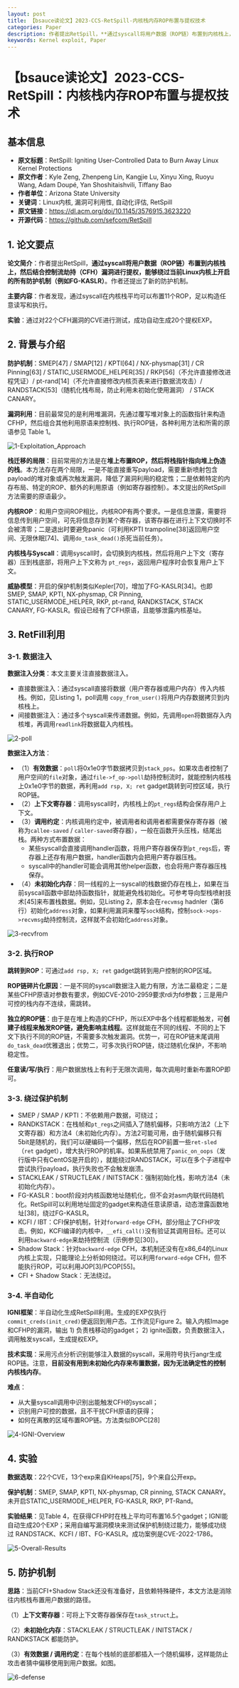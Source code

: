 ```yaml
---
layout: post
title: 【bsauce读论文】2023-CCS-RetSpill-内核栈内存ROP布置与提权技术
categories: Paper
description: 作者提出RetSpill，**通过syscall将用户数据（ROP链）布置到内核栈上，然后结合控制流劫持（CFH）漏洞进行提权，能够绕过当前Linux内核上开启的所有防护机制（例如FG-KASLR）**。作者还提出了新的防护机制。
keywords: Kernel exploit, Paper
---
```


# 【bsauce读论文】2023-CCS-RetSpill：内核栈内存ROP布置与提权技术

## 基本信息

- **原文标题**：RetSpill: Igniting User-Controlled Data to Burn Away Linux Kernel Protections
- **原文作者**：Kyle Zeng, Zhenpeng Lin, Kangjie Lu, Xinyu Xing, Ruoyu Wang, Adam Doupé, Yan Shoshitaishvili, Tiffany Bao
- **作者单位**：Arizona State University
- **关键词**：Linux内核, 漏洞可利用性, 自动化评估, RetSpill
- **原文链接**：https://dl.acm.org/doi/10.1145/3576915.3623220
- **开源代码**：https://github.com/sefcom/RetSpill

## 1. 论文要点

**论文简介**：作者提出RetSpill，**通过syscall将用户数据（ROP链）布置到内核栈上，然后结合控制流劫持（CFH）漏洞进行提权，能够绕过当前Linux内核上开启的所有防护机制（例如FG-KASLR）**。作者还提出了新的防护机制。

**主要内容**：作者发现，通过syscall在内核栈平均可以布置11个ROP，足以构造任意读写和执行。

**实验**：通过对22个CFH漏洞的CVE进行测试，成功自动生成20个提权EXP。

## 2. 背景与介绍

**防护机制**：SMEP[47] / SMAP[12] / KPTI[64] / NX-physmap[31] / CR Pinning[63] / STATIC_USERMODE_HELPER[35] / RKP[56]（不允许直接修改进程凭证）/ pt-rand[14]（不允许直接修改内核页表来进行数据流攻击）/ RANDSTACK[53]（随机化栈布局，防止利用未初始化使用漏洞） / STACK CANARY。

**漏洞利用**：目前最常见的是利用堆漏洞，先通过覆写堆对象上的函数指针来构造CFHP，然后组合其他利用原语来控制栈、执行ROP链，各种利用方法和所需的原语参见 Table 1。

![1-Exploitation_Approach](/images/posts/RetSpill/1-Exploitation_Approach.png)

**栈迁移的局限**：目前常用的方法是在**堆上布置ROP，然后将栈指针指向堆上伪造的栈**。本方法存在两个局限，一是不能直接重写payload，需要重新喷射包含payload的堆对象或再次触发漏洞，降低了漏洞利用的稳定性；二是依赖特定的内存布局、特定的ROP、额外的利用原语（例如寄存器控制）。本文提出的RetSpill方法需要的原语最少。

**内核ROP**：和用户空间ROP相比，内核ROP有两个要求。一是信息泄露，需要将信息传到用户空间，可先将信息存到某个寄存器，该寄存器在进行上下文切换时不会被清零；二是退出时要避免panic（可利用KPTI trampoline[38]返回用户空间、无限休眠[74]、调用`do_task_dead()`杀死当前任务）。

**内核栈与Syscall**：调用syscall时，会切换到内核栈，然后将用户上下文（寄存器）压到栈底部，将用户上下文称为 `pt_regs`，返回用户程序时会恢复用户上下文。

**威胁模型**：开启的保护机制类似Kepler[70]，增加了FG-KASLR[34]。也即 SMEP, SMAP, KPTI, NX-physmap, CR Pinning, STATIC_USERMODE_HELPER, RKP, pt-rand, RANDKSTACK, STACK CANARY, FG-KASLR。假设已经有了CFH原语，且能够泄露内核基址。

## 3. RetFill利用

### 3-1. 数据注入

**数据注入分类**：本文主要关注直接数据注入。

- 直接数据注入：通过syscall直接将数据（用户寄存器或用户内存）传入内核栈。例如，见Listing 1，poll调用 `copy_from_user()`将用户内存数据拷贝到内核栈上。
- 间接数据注入：通过多个syscall来传递数据。例如，先调用`open`将数据存入内核堆，再调用`readlink`将数据载入内核栈。

![2-poll](/images/posts/RetSpill/2-poll.png)

**数据注入方法**：

- （1）**有效数据**：`poll`将0x1e0字节数据拷贝到`stack_pps`。如果攻击者控制了用户空间的`file`对象，通过`file->f_op->poll`劫持控制流时，就能控制内核栈上0x1e0字节的数据，再利用`add rsp, X; ret` gadget跳转到可控区域，执行ROP链。
- （2）**上下文寄存器**：调用syscall时，内核栈上的`pt_regs`结构会保存用户上下文。
- （3）**调用约定**：内核调用约定中，被调用者和调用者都需要保存寄存器（被称为`callee-saved` / `caller-saved`寄存器），一般在函数开头压栈，结尾出栈。两种方式布置数据：
  - 某些syscall会直接调用handler函数，将用户寄存器保存到`pt_regs`后，寄存器上还存有用户数据，handler函数内会把用户寄存器压栈。
  - syscall中的handler可能会调用其他helper函数，也会将用户寄存器压栈保存。
- （4）**未初始化内存**：同一线程的上一syscall的栈数据仍存在栈上，如果在当前syscall函数中部劫持函数指针，就能避免栈初始化。可参考导向型栈喷射技术[45]来布置栈数据。例如，见Listing 2，原本会在`recvmsg` hadnler（第6行）初始化`address`对象，如果利用漏洞来覆写`sock`结构，控制`sock->ops->recvmsg`劫持控制流，这样就不会初始化`address`对象。

![3-recvfrom](/images/posts/RetSpill/3-recvfrom.png)

### 3-2. 执行ROP

**跳转到ROP**：可通过`add rsp, X; ret` gadget跳转到用户控制的ROP区域。

**ROP链碎片化原因**：一是不同的syscall数据注入能力有限，方法二最稳定；二是某些CFHP原语对参数有要求，例如CVE-2010-2959要求rdi为fd参数；三是用户可控的栈内存不连续，需跳转。

**独立的ROP链**：由于是在堆上构造的CFHP，所以EXP中各个线程都能触发，可**创建子线程来触发ROP链，避免影响主线程**。这样就能在不同的线程、不同的上下文下执行不同的ROP链，不需要多次触发漏洞。优势一，可在ROP链末尾调用`do_task_dead`优雅退出；优势二，可多次执行ROP链，绕过随机化保护，不影响稳定性。

**任意读/写/执行**：用户数据放栈上有利于无限次调用，每次调用时重新布置ROP即可。

### 3-3. 绕过保护机制

- SMEP / SMAP / KPTI：不依赖用户数据，可绕过；
- RANDKSTACK：在栈帧和`pt_regs`之间插入了随机偏移，只影响方法2（上下文寄存器）和方法4（未初始化内存）。方法2可能可用，由于随机偏移只有5bit是随机的，我们可以硬编码一个偏移，然后在ROP前置一些`ret-sled`（`ret` gadget），增大执行ROP的机率。如果系统禁用了`panic_on_oops`（发行版中只有CentOS是开启的），就能绕过RANDSTACK，可以在多个子进程中尝试执行payload，执行失败也不会触发崩溃。
- STACKLEAK / STRUCTLEAK / INITSTACK：强制初始化栈，影响方法4（未初始化内存）。
- FG-KASLR：boot阶段对内核函数地址随机化，但不会对asm内联代码随机化。RetSpill可以利用地址固定的gadget来构造任意读原语，动态泄露函数地址[38]，绕过FG-KASLR。
- KCFI / IBT：CFI保护机制，针对`forward-edge` CFH，部分阻止了CFHP攻击。例如，KCFI编译的内核中，`__efi_call()`没有验证其调用目标。还可以利用`backward-edge`来劫持控制流（示例参见[30]）。
- Shadow Stack：针对`backward-edge` CFH，本机制还没有在x86_64的Linux内核上实现，只能理论上分析如何绕过。可以利用`forward-edge` CFH，但不能执行ROP，可以利用JOP[3]/PCOP[55]。
- CFI + Shadow Stack：无法绕过。

### 3-4. 半自动化

**IGNI框架**：半自动化生成RetSpill利用。生成的EXP仅执行`commit_creds(init_cred)`便返回到用户态。工作流见Figure 2。输入内核Image和CFHP的漏洞，输出 1) 负责栈移动的gadget； 2) ignite函数，负责数据注入，调用触发syscall，生成提权EXP。

**技术实现**：采用污点分析识别能够注入数据的syscall，采用符号执行angr生成ROP链。注意，**目前没有用到未初始化内存来布置数据，因为无法确定性的控制内核栈内存**。

**难点**：

- 从大量syscall调用中识别出能触发CFH的syscall；
- 识别用户可控的数据，且不干扰CFH原语的获得；
- 如何在离散的区域布置ROP链。方法类似BOPC[28]

![4-IGNI-Overview](/images/posts/RetSpill/4-IGNI-Overview.png)

## 4. 实验

**数据选取**：22个CVE，13个exp来自KHeaps[75]，9个来自公开exp。

**保护机制**：SMEP, SMAP, KPTI, NX-physmap, CR pinning, STACK CANARY。未开启STATIC_USERMODE_HELPER, FG-KASLR, RKP, PT-Rand。

**实验结果**：见Table 4，在获得CFHP时在栈上平均可布置16.5个gadget；IGNI能自动生成20个EXP；采用自编写漏洞模块来测试保护机制绕过能力，能够成功绕过 RANDSTACK、KCFI / IBT、FG-KASLR。成功案例是CVE-2022-1786。

![5-Overall-Results](/images/posts/RetSpill/5-Overall-Results.png)

## 5. 防护机制

**思路**：当前CFI+Shadow Stack还没有准备好，且依赖特殊硬件，本文方法是消除往内核栈布置用户数据的路径。

（1）**上下文寄存器**：可将上下文寄存器保存在`task_struct`上。

（2）**未初始化内存**：STACKLEAK / STRUCTLEAK / INITSTACK / RANDKSTACK 都能防护。

（3）**有效数据 / 调用约定**：在每个栈帧的底部都插入一个随机偏移，这样能防止攻击者猜中偏移使用到用户数据。如图。

![6-defense](/images/posts/RetSpill/6-defense.png)

